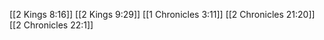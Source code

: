 [[2 Kings 8:16]]
[[2 Kings 9:29]]
[[1 Chronicles 3:11]]
[[2 Chronicles 21:20]]
[[2 Chronicles 22:1]]
